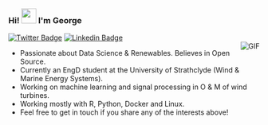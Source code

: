 ### Hi! <img src="https://raw.githubusercontent.com/iampavangandhi/iampavangandhi/master/gifs/Hi.gif" width="30px"> I'm George

[![Twitter Badge](https://img.shields.io/badge/-@gkampolis-1ca0f1?style=flat-square&labelColor=1ca0f1&logo=twitter&logoColor=white&link=https://twitter.com/gkampolis)](https://twitter.com/gkampolis) [![Linkedin Badge](https://img.shields.io/badge/-GeorgeKampolis-blue?style=flat-square&logo=Linkedin&logoColor=white&link=https://www.linkedin.com/in/gkampolis/)](https://www.linkedin.com/in/gkampolis)
<br />
<img align="right" alt="GIF" src="https://media.giphy.com/media/13HgwGsXF0aiGY/giphy.gif" />

- Passionate about Data Science & Renewables. Believes in Open Source.
- Currently an EngD student at the University of Strathclyde (Wind & Marine Energy Systems).
- Working on machine learning and signal processing in O & M of wind turbines.
- Working mostly with R, Python, Docker and Linux. 
 - Feel free to get in touch if you share any of the interests above!


<!--
### Hi there 👋
**gkampolis/gkampolis** is a ✨ _special_ ✨ repository because its `README.md` (this file) appears on your GitHub profile.

Here are some ideas to get you started:

- 🔭 I’m currently working on ...
- 🌱 I’m currently learning ...
- 👯 I’m looking to collaborate on ...
- 🤔 I’m looking for help with ...
- 💬 Ask me about ...
- 📫 How to reach me: ...
- 😄 Pronouns: ...
- ⚡ Fun fact: ...
-->
